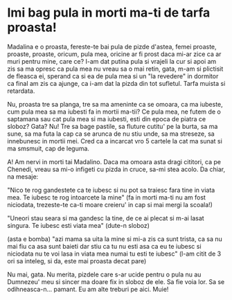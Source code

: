 # Imi bag pula in morti ma-ti de tarfa proasta!

Madalina e o proasta, fereste-te bai pula de pizde d'astea, femei proaste, proaste, proaste, oricum, pula mea, oricine ar fi prost daca mi-ar zice ca ar muri pentru mine, care ce? I-am dat putina pula si vrajeli la cur si apoi am zis sa ma opresc ca pula mea nu vreau sa o mai retin, gata, m-am si plictisit de fleasca ei, sperand ca si ea de pula mea si un "la revedere" in dormitor ca final am zis ca ajunge, ca i-am dat la pizda din tot sufletul. Tarfa muista si retardata.

Nu, proasta tre sa planga, tre sa ma ameninte ca se omoara, ca ma iubeste, cum pula mea sa ma iubesti fa in mortii ma-tii? Ce pula mea, ne futem de o saptamana sau cat pula mea si ma iubesti, esti din epoca de piatra ce sloboz? Gata? Nu! Tre sa bage pastile, sa fluture cutitu' pe la burta, sa ma sune, sa ma futa la cap ca se arunca de nu stiu unde, sa ma streseze, sa innebunesc in mortii mei. Cred ca a incarcat vro 5 cartele la cat ma sunat si ma smsmuit, cap de leguma.

A! Am nervi in morti tai Madalino. Daca ma omoara asta dragi cititori, ca pe Chenedi, vreau sa mi-o infigeti cu pizda in cruce, sa-mi stea acolo. Da chiar, na mesaje:

"Nico te rog gandestete ca te iubesc si nu pot sa traiesc fara tine in viata mea. Te iubesc te rog intoarcete la mine" (fa in morti ma-ti nu am fost niciodata, trezeste-te ca-ti moare creieru' in cap si mai mergi la scoala!)

"Uneori stau seara si ma gandesc la tine, de ce ai plecat si m-ai lasat singura. Te iubesc esti viata mea" (dute-n sloboz)

(asta e bomba) "azi mama sa uita la mine si mi-a zis ca sunt trista, ca sa nu mai fiu ca asa sunt baieti dar stiu ca tu nu esti asa ca eu te iubesc si niciodata nu te voi lasa in viata mea numai tu esti te iubesc" (l-am citit de 3 ori sa inteleg, si da, este mai proasta decat pare)

Nu mai, gata. Nu merita, pizdele care s-ar ucide pentru o pula nu au Dumnezeu' meu si sincer ma doare fix in sloboz de ele. Sa fie voia lor. Sa se odihneasca-n... pamant. Eu am alte treburi pe aici. Muie!